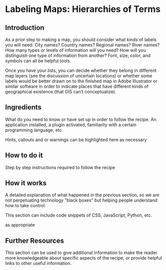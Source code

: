 # Labeling Maps: Hierarchies of Terms

## **Introduction**

As a prior step to making a map, you should consider what kinds of labels you will need: City names? Country names? Regional names? River‌ names? How many types or levels of information will you need? How will you distinguish one type of information from another? Font, size, color, and symbols can all be helpful tools.

Once you have your lists, you can decide whether they belong in different map layers \(see the discussion of uncertain locations\) or whether some labels would be better drawn on to the finished map in Adobe Illustrator or similar software in order to indicate places that have different kinds of geographical existence \(that GIS can’t conceptualize\).

## **Ingredients**

What do you need to know or have set up in order to follow the recipe. An application installed, a plugin activated, familiarity with a certain programming language, etc.

Hints, callouts and or warnings can be highlighted here as necessary

## **How to do it**

Step by step instructions required to follow the recipe‌

## **How it works**

A detailed explanation of what happened in the previous section, so we are not perpetuating technology "black boxes" but helping people understand how to take control.

This section can include code snippets of CSS, JavaScript, Python, etc.

as appropriate

## **Further Resources**

This section can be used to give additional information to make the reader more knowledgeable about specific aspects of the recipe, or provide helpful links to other useful information.

